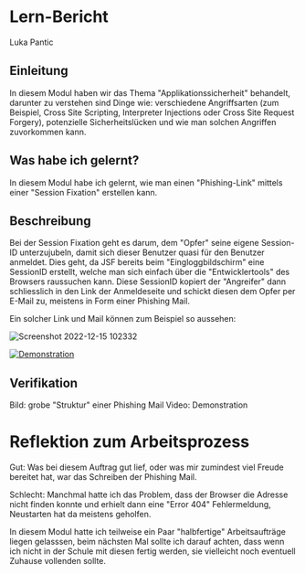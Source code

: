 # Lern-Bericht
Luka Pantic

## Einleitung

In diesem Modul haben wir das Thema "Applikationssicherheit" behandelt, darunter zu verstehen sind Dinge wie: verschiedene Angriffsarten (zum Beispiel, Cross Site Scripting, Interpreter Injections oder Cross Site Request Forgery), potenzielle Sicherheitslücken und wie man solchen Angriffen zuvorkommen kann.

## Was habe ich gelernt?

In diesem Modul habe ich gelernt, wie man einen "Phishing-Link" mittels einer "Session Fixation" erstellen kann.

## Beschreibung

Bei der Session Fixation geht es darum, dem "Opfer" seine eigene Session-ID unterzujubeln, damit sich dieser Benutzer quasi für den Benutzer anmeldet. Dies geht, da JSF bereits beim "Eingloggbildschirm" eine SessionID erstellt, welche man sich einfach über die "Entwicklertools" des Browsers raussuchen kann. Diese SessionID kopiert der "Angreifer" dann schliesslich in den Link der Anmeldeseite und schickt diesen dem Opfer per E-Mail zu, meistens in Form einer Phishing Mail.

Ein solcher Link und Mail können zum Beispiel so aussehen:

![Screenshot 2022-12-15 102332](https://user-images.githubusercontent.com/69889967/207822006-09851e90-81fb-4112-a15e-e8b8ace29a48.png)


[![Demonstration](https://img.youtube.com/vi//0.jpg)](https://www.youtube.com/watch?v=nefWV0PMeh4)

## Verifikation

Bild: grobe "Struktur" einer Phishing Mail
Video: Demonstration


# Reflektion zum Arbeitsprozess

Gut: Was bei diesem Auftrag gut lief, oder was mir zumindest viel Freude bereitet hat, war das Schreiben der Phishing Mail.

Schlecht: Manchmal hatte ich das Problem, dass der Browser die Adresse nicht finden konnte und erhielt dann eine "Error 404" Fehlermeldung, Neustarten hat da meistens geholfen.

In diesem Modul hatte ich teilweise ein Paar "halbfertige" Arbeitsaufträge liegen gelasssen, beim nächsten Mal sollte ich darauf achten, dass wenn ich nicht in der Schule mit diesen fertig werden, sie vielleicht noch eventuell Zuhause vollenden sollte.

